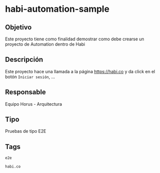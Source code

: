# habi-automation-sample

## Objetivo
Este proyecto tiene como finalidad demostrar como debe crearse un proyecto de Automation dentro de Habi

## Descripción
Este proyecto hace una llamada a la página https://habi.co y da click en el botón `Iniciar sesión`, ...

## Responsable
Equipo Horus - Arquitectura

## Tipo
Pruebas de tipo E2E

## Tags
`e2e` 

`habi.co` 